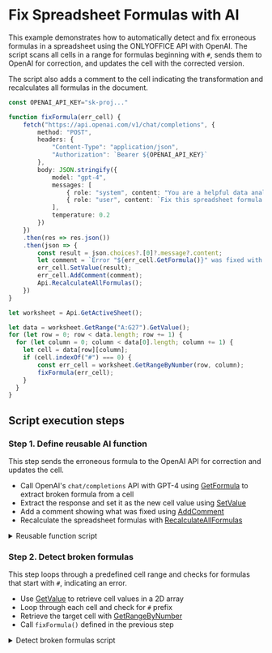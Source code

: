 # Fix Spreadsheet Formulas with AI

This example demonstrates how to automatically detect and fix erroneous formulas in a spreadsheet using the ONLYOFFICE API with OpenAI. The script scans all cells in a range for formulas beginning with `#`, sends them to OpenAI for correction, and updates the cell with the corrected version.

The script also adds a comment to the cell indicating the transformation and recalculates all formulas in the document.

```ts editor-xlsx templateUrl=https://static.onlyoffice.com/assets/docs/samples/data_with_errors.xlsx
const OPENAI_API_KEY="sk-proj..."

function fixFormula(err_cell) {
    fetch("https://api.openai.com/v1/chat/completions", {
        method: "POST",
        headers: {
            "Content-Type": "application/json",
            "Authorization": `Bearer ${OPENAI_API_KEY}`
        },
        body: JSON.stringify({
            model: "gpt-4",
            messages: [
                { role: "system", content: "You are a helpful data analyst." },
                { role: "user", content: `Fix this spreadsheet formula: ${err_cell.GetFormula()}, respond with a correct formula, no additional text` }
            ],
            temperature: 0.2
        })
    })
    .then(res => res.json())
    .then(json => {
        const result = json.choices?.[0]?.message?.content;
        let comment = `Error "${err_cell.GetFormula()}" was fixed with "${result}"`;
        err_cell.SetValue(result);
        err_cell.AddComment(comment);
        Api.RecalculateAllFormulas();
    })
}

let worksheet = Api.GetActiveSheet();

let data = worksheet.GetRange("A:G27").GetValue();
for (let row = 0; row < data.length; row += 1) {
  for (let column = 0; column < data[0].length; column += 1) {
    let cell = data[row][column];
    if (cell.indexOf("#") === 0) {
        const err_cell = worksheet.GetRangeByNumber(row, column);
        fixFormula(err_cell);
    }
  }
}
```

## Script execution steps

### Step 1. Define reusable AI function

This step sends the erroneous formula to the OpenAI API for correction and updates the cell.

- Call OpenAI's `chat/completions` API with GPT-4 using [GetFormula](../../../usage-api/spreadsheet-api/ApiRange/Methods/GetFormula/) to extract broken formula from a cell
- Extract the response and set it as the new cell value using [SetValue](../../../usage-api/spreadsheet-api/ApiRange/Methods/SetValue/)
- Add a comment showing what was fixed using [AddComment](../../../usage-api/spreadsheet-api/ApiRange/Methods/AddComment/)
- Recalculate the spreadsheet formulas with [RecalculateAllFormulas](../../../usage-api/spreadsheet-api/Api/Methods/RecalculateAllFormulas/)

<details>
  <summary>Reusable function script</summary>

    ```ts
    function fixFormula(err_cell) {
        fetch("https://api.openai.com/v1/chat/completions", {
            method: "POST",
            headers: {
                "Content-Type": "application/json",
                "Authorization": `Bearer ${OPENAI_API_KEY}`
            },
            body: JSON.stringify({
                model: "gpt-4",
                messages: [
                    { role: "system", content: "You are a helpful data analyst." },
                    { role: "user", content: `Fix this spreadsheet formula: ${err_cell.GetFormula()}, respond with a correct formula, no additional text` }
                ],
                temperature: 0.2
            })
        })
        .then(res => res.json())
        .then(json => {
            const result = json.choices?.[0]?.message?.content;
            let comment = `Error "${err_cell.GetFormula()}" was fixed with "${result}"`;
            err_cell.SetValue(result);
            err_cell.AddComment(comment);
            Api.RecalculateAllFormulas();
        });
    };
    ```

</details>

### Step 2. Detect broken formulas

This step loops through a predefined cell range and checks for formulas that start with `#`, indicating an error.

- Use [GetValue](../../../usage-api/spreadsheet-api/ApiRange/Methods/GetValue/) to retrieve cell values in a 2D array
- Loop through each cell and check for `#` prefix
- Retrieve the target cell with [GetRangeByNumber](../../../usage-api/spreadsheet-api/ApiWorksheet/Methods/GetRangeByNumber/)
- Call `fixFormula()` defined in the previous step

<details>
  <summary>Detect broken formulas script</summary>

    ```ts
    let worksheet = Api.GetActiveSheet();

    let data = worksheet.GetRange("A:G27").GetValue();
    for (let row = 0; row < data.length; row += 1) {
        for (let column = 0; column < data[0].length; column += 1) {
            let cell = data[row][column];
            if (cell.indexOf("#") === 0) {
                const err_cell = worksheet.GetRangeByNumber(row, column);
                fixFormula(err_cell);
            }
        }
    }
    ```

</details>